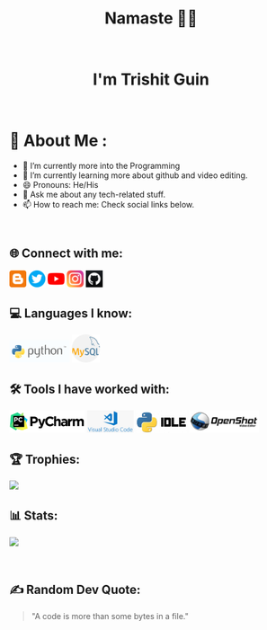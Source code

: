   <h1 align="center"> Namaste 🙏🏻 </h1> </br>
  <h1 align="center"> I'm Trishit Guin </h1> </br>
  
# 💫 About Me :
- 🔭 I’m currently more into the Programming
- 🌱 I’m currently learning more about github and video editing.
- 😄 Pronouns: He/His
- 💬 Ask me about any tech-related stuff.
- 📫 How to reach me: Check social links below.
</br>

## 🌐 Connect with me:


<a href="https://terimeristudy.blogspot.com/" alt="Blogger">
<img src="https://github.com/trishit-guin/trishit-guin/blob/main/blogger.png" height="30" width="30"></a>
<a href="https://twitter.com/trishitguin2005" alt="Twitter">
<img src="https://github.com/trishit-guin/trishit-guin/blob/main/twitter.png" height="30" width="30"></a>
<a href="https://youtube.com/@terimeristudy" alt="YouTube">
<img src="https://github.com/trishit-guin/trishit-guin/blob/main/youtube.png" height="30" width="30"></a>
<a href="https://www.instagram.com/trishit_guin/" alt="Instagram">
<img src="https://github.com/trishit-guin/trishit-guin/blob/main/instagram.png" height="30" width="30"></a> 
<a href="https://github.com/trishit-guin" alt="Github">
<img src="https://github.com/trishit-guin/trishit-guin/blob/main/github.png" height="30" width="30"></a>

## 💻 Languages I know:

<a href="https://python.org" alt="Python"><img src="https://github.com/trishit-guin/trishit-guin/blob/main/python.png" height="40" width="107"></a>
<a href="https://mysql.com" alt="MySql"><img src="https://github.com/trishit-guin/trishit-guin/blob/main/mysql.png" height="50" width="50"></a>

## 🛠 Tools I have worked with:

<a href="https://www.jetbrains.com/pycharm/" alt="PyCharm"><img src="https://github.com/trishit-guin/trishit-guin/blob/main/pycharm.png" height="40" width="134"></a>
<a href="https://code.visualstudio.com/" alt="VSCode"><img src="https://github.com/trishit-guin/trishit-guin/blob/main/vscode.png" height="40" width="83"></a>
<a href="https://python.org/downloads" alt="PythonIDLE"><img src="https://github.com/trishit-guin/trishit-guin/blob/main/idle.png" height="40" width="91"></a>
<a href="https://openshot.org" alt="OpenShot"><img src="https://github.com/trishit-guin/trishit-guin/blob/main/openshot.png" height="40" width="124"></a>

## 🏆 Trophies:
<p align="left"><a alt="trishit-guin">
<img src="https://github-profile-trophy.vercel.app/?username=trishit-guin&margin-w=17&theme=algolia"/ ></a> </p>

## 📊 Stats:
<p align="left"><a alt="trishit-guin">
<img src="https://github-readme-stats.vercel.app/api?username=trishit-guin&theme=algolia&show_icons=true&count_private=true"/ ></p>
</br>

## ✍ Random Dev Quote:
>"A code is more than some bytes in a file."


